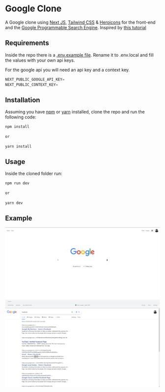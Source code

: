 # Google Clone

A Google clone using [Next JS](https://nextjs.org), [Tailwind CSS](https://tailwindcss.com) & [Heroicons](https://heroicons.com) for the front-end and the [Google Programmable Search Engine](https://developers.google.com/custom-search?authuser=1). Inspired by [this tutorial](https://www.youtube.com/watch?v=24xpTmaPOdY&t=171s)

## Requirements

Inside the repo there is a [.env.example file](./google/.env.example). Rename it to .env.local and fill the values with your own api keys.

For the google api you will need an api key and a context key.

```javascript
NEXT_PUBLIC_GOOGLE_API_KEY=
NEXT_PUBLIC_CONTEXT_KEY=
```

## Installation

Assuming you have [npm](https://www.npmjs.com) or [yarn](https://www.yarnpkg.com) installed, clone the repo and run the following code:

```
npm install

or

yarn install
```

## Usage

Inside the cloned folder run:

```
npm run dev

or

yarn dev
```

## Example

<p align="center">
  <img src="img/img1.png" /> 
  <img src="img/img2.png" /> 
</p>
